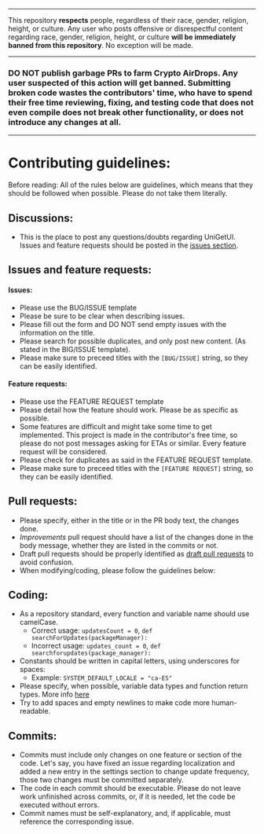 -------------------------------------------------------------
This repository **respects** people, regardless of their race, gender, religion, height, or culture. Any user who posts offensive or disrespectful content regarding race, gender, religion, height, or culture **will be immediately banned from this repository**. No exception will be made.

-------------------------------------------------------------

### DO NOT publish garbage PRs to farm Crypto AirDrops. Any user suspected of this action will get banned. Submitting broken code wastes the contributors' time, who have to spend their free time reviewing, fixing, and testing code that does not even compile does not break other functionality, or does not introduce any changes at all.  

---------------------------------



# Contributing guidelines:

Before reading: All of the rules below are guidelines, which means that they should be followed when possible. Please do not take them literally.

## Discussions:
 - This is the place to post any questions/doubts regarding UniGetUI. Issues and feature requests should be posted in the [issues section](https://github.com/marticliment/UniGetUI/issues).

## Issues and feature requests:

#### Issues:
 - Please use the BUG/ISSUE template
 - Please be sure to be clear when describing issues.
 - Please fill out the form and DO NOT send empty issues with the information on the title.
 - Please search for possible duplicates, and only post new content. (As stated in the BIG/ISSUE template).
 - Please make sure to preceed titles with the `[BUG/ISSUE]` string, so they can be easily identified.

#### Feature requests:
- Please use the FEATURE REQUEST template
 - Please detail how the feature should work. Please be as specific as possible.
 - Some features are difficult and might take some time to get implemented. This project is made in the contributor's free time, so please do not post messages asking for ETAs or similar. Every feature request will be considered.
 - Please check for duplicates as said in the FEATURE REQUEST template.
 - Please make sure to preceed titles with the `[FEATURE REQUEST]` string, so they can be easily identified.

## Pull requests:
 - Please specify, either in the title or in the PR body text, the changes done. 
 - _Improvements_ pull request should have a list of the changes done in the body message, whether they are listed in the commits or not.
 - Draft pull requests should be properly identified as [draft pull requests](https://github.blog/2019-02-14-introducing-draft-pull-requests/) to avoid confusion.
 - When modifying/coding, please follow the guidelines below:

## Coding:
 - As a repository standard, every function and variable name should use camelCase.
   - Correct usage: `updatesCount = 0`, `def searchForUpdates(packageManager):`
   - Incorrect usage: `updates_count = 0`, `def searchforupdates(package_manager):`
 - Constants should be written in capital letters, using underscores for spaces:
   - Example: `SYSTEM_DEFAULT_LOCALE = "ca-ES"`
 - Please specify, when possible, variable data types and function return types. More info [here](https://python.plainenglish.io/specifying-data-types-in-python-c182fda3bf43)
 - Try to add spaces and empty newlines to make code more human-readable.

## Commits:
 - Commits must include only changes on one feature or section of the code. Let's say, you have fixed an issue regarding localization and added a new entry in the settings section to change update frequency, those two changes must be committed separately.
 - The code in each commit should be executable. Please do not leave work unfinished across commits, or, if it is needed, let the code be executed without errors.
 - Commit names must be self-explanatory, and, if applicable, must reference the corresponding issue.
